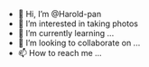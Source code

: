 - 👋 Hi, I’m @Harold-pan
- 👀 I’m interested in taking photos
- 🌱 I’m currently learning ...
- 💞️ I’m looking to collaborate on ...
- 📫 How to reach me ...

<!---
Harold-pan/Harold-pan is a ✨ special ✨ repository because its `README.md` (this file) appears on your GitHub profile.
You can click the Preview link to take a look at your changes.
--->
